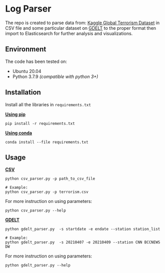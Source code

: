 # Log Parser 

The repo is created to parse data from: [Kaggle  Global Terrorism Dataset](https://www.kaggle.com/START-UMD/gtd) in CSV file and some particular dataset on [GDELT](https://www.gdeltproject.org/data.html) to the proper format then import to Elasticsearch for further analysis and visualizations.

## Environment
The code has been tested on:
- Ubuntu 20.04
- Python 3.7.9 _(compatible with python 3+)_

## Installation
Install all the libraries in ```requirements.txt```

<ins>**Using pip**<ins>
```
pip install -r requirements.txt
```

<ins>**Using conda**<ins>

```
conda install --file requirements.txt
```

## Usage

<ins>**CSV**<ins>

```
python csv_parser.py -p path_to_csv_file

# Example:
python csv_parser.py -p terrorism.csv
```

For more instruction on using parameters:

```
python csv_parser.py --help
```

<ins>**GDELT**<ins>

```
python gdelt_parser.py  -s startdate -e endate --station station_list

# Example:
python gdelt_parser.py  -s 20210407 -e 20210409 --station CNN BCCNEWS DW
```

For more instruction on using parameters:

```
python gdelt_parser.py --help
```
